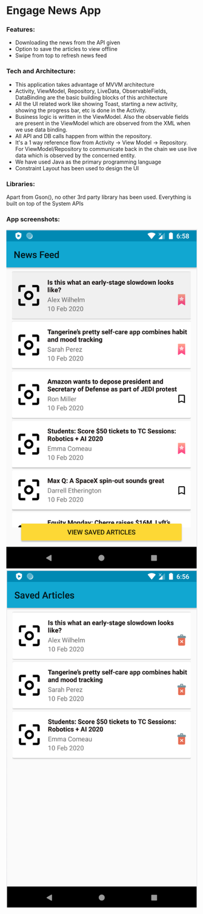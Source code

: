 # Engage News App

### Features:
* Downloading the news from the API given
* Option to save the articles to view offline
* Swipe from top to refresh news feed

### Tech and Architecture:
* This application takes advantage of MVVM architecture
* Activity, ViewModel, Repository, LiveData, ObservableFields, DataBinding are the basic building blocks of this architecture
* All the UI related work like showing Toast, starting a new activity, showing the progress bar, etc is done in the Activity. 
* Business logic is written in the ViewModel. Also the observable fields are present in the ViewModel which are observed from the XML when we use data binding. 
* All API and DB calls happen from within the repository.
* It's a 1 way reference flow from Activity -> View Model -> Repository. For ViewModel/Repository to communicate back in the chain we use live data which is observed by the concerned entity.
* We have used Java as the primary programming language
* Constraint Layout has been used to design the UI

### Libraries:
Apart from Gson(), no other 3rd party library has been used. Everything is built on top of the System APIs

### App screenshots:
![Image description](https://github.com/rohegde7/Moengage-Android-NewsApp/blob/master/app%20screenshorts/Screenshot%202020-03-29%20at%206.58.28%20PM.png)
![Image description](https://github.com/rohegde7/Moengage-Android-NewsApp/blob/master/app%20screenshorts/Screenshot%202020-03-29%20at%206.56.15%20PM.png)
